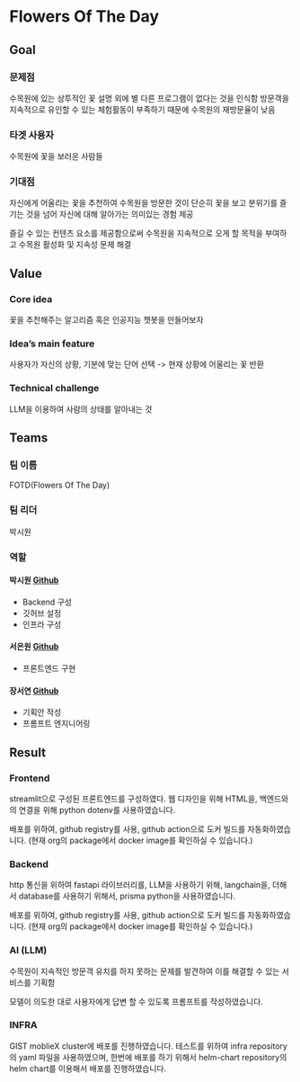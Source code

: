 # Flowers Of The Day

## Goal
### 문제점
수목원에 있는 상투적인 꽃 설명 외에 별 다른 프로그램이 없다는 것을 인식함
방문객을 지속적으로 유인할 수 있는 체험활동이 부족하기 때문에 수목원의 재방문율이 낮음

### 타겟 사용자
수목원에 꽃을 보러온 사람들

### 기대점
자신에게 어울리는 꽃을 추천하여 수목원을 방문한 것이 단순히 꽃을 보고 분위기를 즐기는 것을 넘어 자신에 대해 알아가는 의미있는 경험 제공

즐길 수 있는 컨텐츠 요소를 제공함으로써 수목원을 지속적으로 오게 할 목적을 부여하고 수목원 활성화 및 지속성 문제 해결


## Value
### Core idea
꽃을 추천해주는 알고리즘 혹은 인공지능 챗봇을 만들어보자

### Idea’s main feature
사용자가 자신의 상황, 기분에 맞는 단어 선택 -> 현재 상황에 어울리는 꽃 반환

### Technical challenge
LLM을 이용하여 사람의 상태를 알아내는 것

## Teams

### 팀 이름
FOTD(Flowers Of The Day)

### 팀 리더
박시원

### 역할

#### 박시원 [Github](https://github.com/siwonpada)
- Backend 구성
- 깃허브 설정
- 인프라 구성

#### 서은원 [Github](https://github.com/seunwon)
- 프론트엔드 구현

#### 장서연  [Github](https://github.com/Jangseo5160)
- 기획안 작성
- 프롬프트 엔지니어링

## Result

### Frontend

streamlit으로 구성된 프론트엔드를 구성하였다. 
웹 디자인을 위해 HTML을, 백엔드와의 연결을 위해 python dotenv를 사용하였습니다.

배포를 위하여, github registry를 사용, github action으로 도커 빌드를 자동화하였습니다. (현재 org의 package에서 docker image를 확인하실 수 있습니다.)


### Backend

http 통신을 위하여 fastapi 라이브러리를, LLM을 사용하기 위해, langchain을, 더해서 database를 사용하기 위해서, prisma python을 사용하였습니다.  

배포를 위하여, github registry를 사용, github action으로 도커 빌드를 자동화하였습니다. (현재 org의 package에서 docker image를 확인하실 수 있습니다.)

### AI (LLM)

수목원이 지속적인 방문객 유치를 하지 못하는 문제를 발견하여 이를 해결할 수 있는 서비스를 기획함

모델이 의도한 대로 사용자에게 답변 할 수 있도록 프롬프트를 작성하였습니다. 

### INFRA

GIST moblieX cluster에 배포를 진행하였습니다.
테스트를 위하여 infra repository의 yaml 파일을 사용하였으며, 한번에 배포를 하기 위해서 helm-chart repository의 helm chart를 이용해서 배포를 진행하였습니다. 



